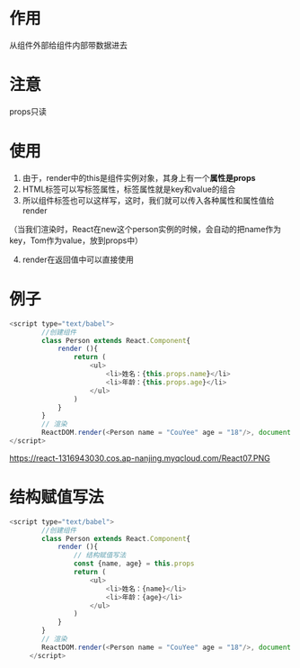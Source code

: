 # 作用

从组件外部给组件内部带数据进去

# 注意

props只读

# 使用

1. 由于，render中的this是组件实例对象，其身上有一个**属性是props**
2. HTML标签可以写标签属性，标签属性就是key和value的组合
3. 所以组件标签也可以这样写，这时，我们就可以传入各种属性和属性值给render

（当我们渲染<Person name="Tom"/>时，React在new这个person实例的时候，会自动的把name作为key，Tom作为value，放到props中）

4. render在返回值中可以直接使用

# 例子

~~~JavaScript
<script type="text/babel">
        //创建组件
        class Person extends React.Component{
            render (){
                return (
                    <ul>
                        <li>姓名：{this.props.name}</li>
                        <li>年龄：{this.props.age}</li>    
                    </ul>
                )
            }
        }
        // 渲染
        ReactDOM.render(<Person name = "CouYee" age = "18"/>, document.getElementById('test'))
</script>
~~~

https://react-1316943030.cos.ap-nanjing.myqcloud.com/React07.PNG

# 结构赋值写法

~~~JavaScript
<script type="text/babel">
        //创建组件
        class Person extends React.Component{
            render (){
                // 结构赋值写法
                const {name, age} = this.props
                return (
                    <ul>
                        <li>姓名：{name}</li>
                        <li>年龄：{age}</li>    
                    </ul>
                )
            }
        }
        // 渲染
        ReactDOM.render(<Person name = "CouYee" age = "18"/>, document.getElementById('test'))
     </script>
~~~

